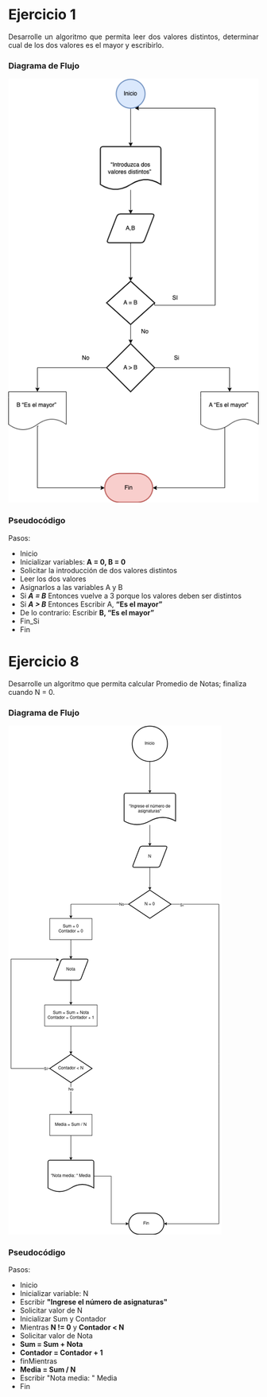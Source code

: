 <div align="justify">

# Ejercicio 1 <a name="ejercicio1"></a>

Desarrolle un algoritmo que permita leer dos valores distintos, determinar cual de los dos valores es el mayor y escribirlo.

### Diagrama de Flujo

<img src="images/diagrama-flujo.png"
/>

### Pseudocódigo

Pasos:
- Inicio
- Inicializar variables: __A = 0, B = 0__
- Solicitar la introducción de dos valores distintos
- Leer los dos valores
- Asignarlos a las variables A y B
- Si ___A = B___ Entonces vuelve a 3 porque los valores deben ser distintos
- Si ___A > B___ Entonces
  Escribir A, __“Es el mayor”__
- De lo contrario: Escribir __B, “Es el mayor”__
- Fin_Si
- Fin


</div>

# Ejercicio 8 <a name="ejercicio8"></a>

Desarrolle un algoritmo que permita calcular Promedio de Notas; finaliza cuando N = 0.

### Diagrama de Flujo

<img src="images/diagrama08.png"/>

### Pseudocódigo

Pasos:
- Inicio
- Inicializar variable: N
- Escribir __"Ingrese el número de asignaturas"__
- Solicitar valor de N
- Inicializar Sum y Contador
- Mientras __N != 0__ y __Contador < N__
- Solicitar valor de Nota
- __Sum = Sum + Nota__
- __Contador = Contador + 1__
- finMientras
- __Media = Sum / N__
- Escribir "Nota media: " Media
- Fin